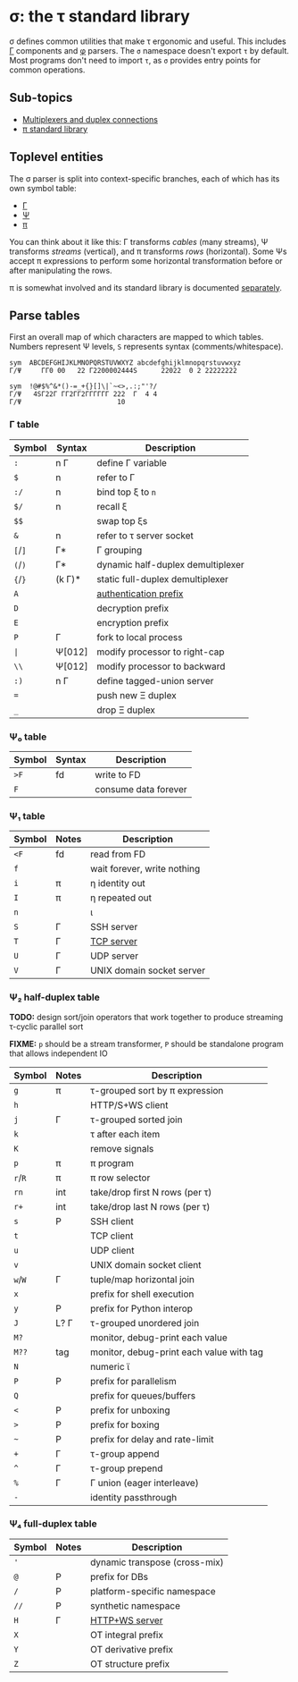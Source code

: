 # σ: the τ standard library
σ defines common utilities that make τ ergonomic and useful. This includes [Γ](Gamma.md) components and [φ](phi.md) parsers. The `σ` namespace doesn't export `τ` by default. Most programs don't need to import `τ`, as `σ` provides entry points for common operations.


## Sub-topics
+ [Multiplexers and duplex connections](sigma-multiplex.md)
+ [π standard library](sigma-pi-stdlib.md)


## Toplevel entities
The σ parser is split into context-specific branches, each of which has its own symbol table:

+ [Γ](Gamma.md)
+ [Ψ](Psi.md)
+ [π](pi.md)

You can think about it like this: Γ transforms _cables_ (many streams), Ψ transforms _streams_ (vertical), and π transforms _rows_ (horizontal). Some Ψs accept π expressions to perform some horizontal transformation before or after manipulating the rows.

π is somewhat involved and its standard library is documented [separately](sigma-pi-stdlib.md).


## Parse tables
First an overall map of which characters are mapped to which tables. Numbers represent Ψ levels, `S` represents syntax (comments/whitespace).

```
sym  ABCDEFGHIJKLMNOPQRSTUVWXYZ abcdefghijklmnopqrstuvwxyz
Γ/Ψ     ΓΓ0 00   22 Γ2200002444S      22022  0 2 22222222

sym  !@#$%^&*()-=_+{}[]\|`~<>,.:;"'?/
Γ/Ψ   4SΓ22Γ ΓΓ2ΓΓ2ΓΓΓΓΓΓ 222  Γ  4 4
Γ/Ψ                        10
```


### Γ table
| Symbol  | Syntax  | Description                               |
|---------|---------|-------------------------------------------|
| `:`     | n Γ     | define Γ variable                         |
| `$`     | n       | refer to Γ                                |
| `:/`    | n       | bind top ξ to `n`                         |
| `$/`    | n       | recall ξ                                  |
| `$$`    |         | swap top ξs                               |
| `&`     | n       | refer to τ server socket                  |
| `[`/`]` | Γ\*     | Γ grouping                                |
| `(`/`)` | Γ\*     | dynamic half-duplex demultiplexer         |
| `{`/`}` | (k Γ)\* | static full-duplex demultiplexer          |
| `A`     |         | [authentication prefix](sigma-http-ws.md) |
| `D`     |         | decryption prefix                         |
| `E`     |         | encryption prefix                         |
| `P`     | Γ       | fork to local process                     |
| `\|`    | Ψ[012]  | modify processor to right-cap             |
| `\\`    | Ψ[012]  | modify processor to backward              |
| `:)`    | n Γ     | define tagged-union server                |
| `=`     |         | push new Ξ duplex                         |
| `_`     |         | drop Ξ duplex                             |


### Ψ₀ table
| Symbol | Syntax | Description          |
|--------|--------|----------------------|
| `>F`   | fd     | write to FD          |
| `F`    |        | consume data forever |


### Ψ₁ table
| Symbol | Notes | Description                    |
|--------|-------|--------------------------------|
| `<F`   | fd    | read from FD                   |
| `f`    |       | wait forever, write nothing    |
| `i`    | π     | η identity out                 |
| `I`    | π     | η repeated out                 |
| `n`    |       | ι                              |
| `S`    | Γ     | SSH server                     |
| `T`    | Γ     | [TCP server](sigma-http-ws.md) |
| `U`    | Γ     | UDP server                     |
| `V`    | Γ     | UNIX domain socket server      |


### Ψ₂ half-duplex table
**TODO:** design sort/join operators that work together to produce streaming τ-cyclic parallel sort

**FIXME:** `p` should be a stream transformer, `P` should be standalone program that allows independent IO

| Symbol  | Notes | Description                              |
|---------|-------|------------------------------------------|
| `g`     | π     | τ-grouped sort by π expression           |
| `h`     |       | HTTP/S+WS client                         |
| `j`     | Γ     | τ-grouped sorted join                    |
| `k`     |       | τ after each item                        |
| `K`     |       | remove signals                           |
| `p`     | π     | π program                                |
| `r`/`R` | π     | π row selector                           |
| `rn`    | int   | take/drop first N rows (per τ)           |
| `r+`    | int   | take/drop last N rows (per τ)            |
| `s`     | P     | SSH client                               |
| `t`     |       | TCP client                               |
| `u`     |       | UDP client                               |
| `v`     |       | UNIX domain socket client                |
| `w`/`W` | Γ     | tuple/map horizontal join                |
| `x`     |       | prefix for shell execution               |
| `y`     | P     | prefix for Python interop                |
| `J`     | L? Γ  | τ-grouped unordered join                 |
| `M?`    |       | monitor, debug-print each value          |
| `M??`   | tag   | monitor, debug-print each value with tag |
| `N`     |       | numeric ϊ                                |
| `P`     | P     | prefix for parallelism                   |
| `Q`     |       | prefix for queues/buffers                |
| `<`     | P     | prefix for unboxing                      |
| `>`     | P     | prefix for boxing                        |
| `~`     | P     | prefix for delay and rate-limit          |
| `+`     | Γ     | τ-group append                           |
| `^`     | Γ     | τ-group prepend                          |
| `%`     | Γ     | Γ union (eager interleave)               |
| `-`     |       | identity passthrough                     |


### Ψ₄ full-duplex table
| Symbol | Notes | Description                        |
|--------|-------|------------------------------------|
| `'`    |       | dynamic transpose (cross-mix)      |
| `@`    | P     | prefix for DBs                     |
| `/`    | P     | platform-specific namespace        |
| `//`   | P     | synthetic namespace                |
| `H`    | Γ     | [HTTP+WS server](sigma-http-ws.md) |
| `X`    |       | OT integral prefix                 |
| `Y`    |       | OT derivative prefix               |
| `Z`    |       | OT structure prefix                |
